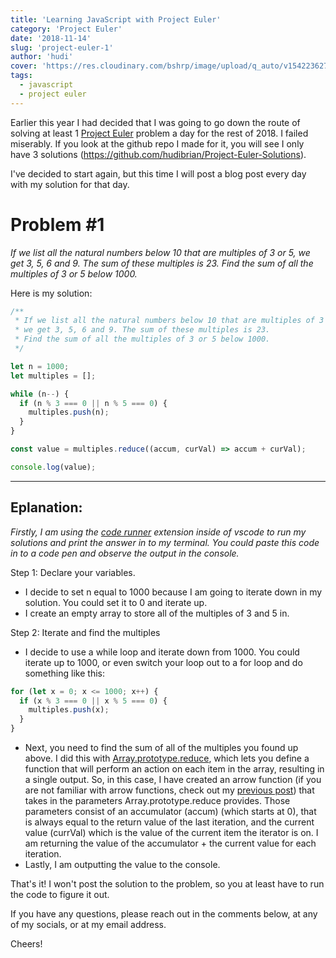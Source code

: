 ```yaml
---
title: 'Learning JavaScript with Project Euler'
category: 'Project Euler'
date: '2018-11-14'
slug: 'project-euler-1'
author: 'hudi'
cover: 'https://res.cloudinary.com/bshrp/image/upload/q_auto/v1542236270/bookcase-books-bookshelf-1370295_1.webp'
tags:
  - javascript
  - project euler
---
```


Earlier this year I had decided that I was going to go down the route of solving at least 1 [Project Euler](https://projecteuler.net/) problem a day for the rest of 2018. I failed miserably. If you look at the github repo I made for it, you will see I only have 3 solutions (https://github.com/hudibrian/Project-Euler-Solutions).

I've decided to start again, but this time I will post a blog post every day with my solution for that day.

# Problem #1

_If we list all the natural numbers below 10 that are
multiples of 3 or 5, we get 3, 5, 6 and 9. The sum of these
multiples is 23. Find the sum of all the multiples of 3 or 5
below 1000._

Here is my solution:

```js
/**
 * If we list all the natural numbers below 10 that are multiples of 3 or 5,
 * we get 3, 5, 6 and 9. The sum of these multiples is 23.
 * Find the sum of all the multiples of 3 or 5 below 1000.
 */

let n = 1000;
let multiples = [];

while (n--) {
  if (n % 3 === 0 || n % 5 === 0) {
    multiples.push(n);
  }
}

const value = multiples.reduce((accum, curVal) => accum + curVal);

console.log(value);
```

---

## Eplanation:

_Firstly, I am using the [code runner](https://marketplace.visualstudio.com/items?itemName=formulahendry.code-runner) extension inside of vscode to run my solutions and print the answer in to my terminal. You could paste this code in to a code pen and observe the output in the console._

Step 1: Declare your variables.

- I decide to set n equal to 1000 because I am going to iterate down in my solution. You could set it to 0 and iterate up.
- I create an empty array to store all of the multiples of 3 and 5 in.

Step 2: Iterate and find the multiples

- I decide to use a while loop and iterate down from 1000. You could iterate up to 1000, or even switch your loop out to a for loop and do something like this:

```javascript
for (let x = 0; x <= 1000; x++) {
  if (x % 3 === 0 || x % 5 === 0) {
    multiples.push(x);
  }
}
```

- Next, you need to find the sum of all of the multiples you found up above. I did this with [Array.prototype.reduce](https://developer.mozilla.org/en-US/docs/Web/JavaScript/Reference/Global_Objects/Array/reduce), which lets you define a function that will perform an action on each item in the array, resulting in a single output. So, in this case, I have created an arrow function (if you are not familiar with arrow functions, check out my [previous post](https://www.brianhudi.com/js-snack-1)) that takes in the parameters Array.prototype.reduce provides. Those parameters consist of an accumulator (accum) (which starts at 0), that is always equal to the return value of the last iteration, and the current value (currVal) which is the value of the current item the iterator is on. I am returning the value of the accumulator + the current value for each iteration.
- Lastly, I am outputting the value to the console.

That's it! I won't post the solution to the problem, so you at least have to run the code to figure it out.

If you have any questions, please reach out in the comments below, at any of my socials, or at my email address.

Cheers!
